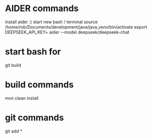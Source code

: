
# AIDER commands
install aider :)
start new bash / terminal
source /home/rob/Documents/development/java/java_venv/bin/activate
export DEEPSEEK_API_KEY=
aider --model deepseek/deepseek-chat

# start bash for
git
build


# build commands
mvn clean install

# git commands
git add *